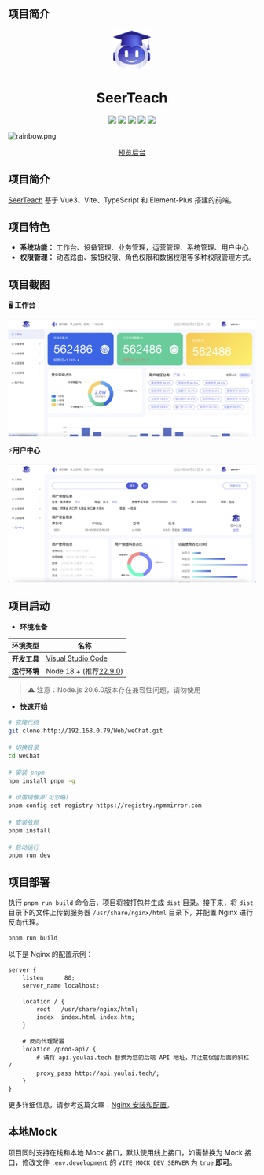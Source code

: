 ## 项目简介
<div align="center">
  <img alt="vue3-element-admin" width="80" height="80" src="./src/assets/logo@2x.png">
  <h1>SeerTeach</h1>

  <img src="https://img.shields.io/badge/Vue-3.5.13-brightgreen.svg"/>
  <img src="https://img.shields.io/badge/Vite-6.2.2-green.svg"/>
  <img src="https://img.shields.io/badge/Element Plus-2.9.9-blue.svg"/>
  <img src="https://img.shields.io/badge/license-MIT-green.svg"/>
  <a href="#" target="_blank">
      <img src="https://img.shields.io/badge/Author-SeerTeach-orange.svg"/>
  </a>

</div>

![](https://foruda.gitee.com/images/1708618984641188532/a7cca095_716974.png "rainbow.png")


<div align="center">
  <a target="_blank" href="#">预览后台</a> 
</div>


## 项目简介

[SeerTeach](http://192.168.0.79/Web/weChat.git) 基于 Vue3、Vite、TypeScript 和 Element-Plus 搭建的前端。 


## 项目特色

- **系统功能：** 工作台、设备管理、业务管理，运营管理、系统管理、用户中心
- **权限管理：** 动态路由、按钮权限、角色权限和数据权限等多种权限管理方式。



## 项目截图

🖥️ **工作台**

<img alt="vue3-element-admin" src="./src/assets/example/example1.png">

⚡**用户中心**

<img alt="vue3-element-admin" src="./src/assets/example/example2.png">



## 项目启动


- **环境准备**

| 环境类型       | 名称                     |
|----------------|-----------------------------|
| **开发工具**   | [Visual Studio Code](https://code.visualstudio.com/Download) |
| **运行环境**   | Node 18 + (推荐[22.9.0](https://npmmirror.com/mirrors/node/v22.9.0/))  |
> ⚠️ 注意：Node.js 20.6.0版本存在兼容性问题，请勿使用


- **快速开始**

```bash
# 克隆代码
git clone http://192.168.0.79/Web/weChat.git

# 切换目录
cd weChat

# 安装 pnpm
npm install pnpm -g

# 设置镜像源(可忽略)
pnpm config set registry https://registry.npmmirror.com

# 安装依赖
pnpm install

# 启动运行
pnpm run dev
```


## 项目部署

执行 `pnpm run build` 命令后，项目将被打包并生成 `dist` 目录。接下来，将 `dist` 目录下的文件上传到服务器 `/usr/share/nginx/html` 目录下，并配置 Nginx 进行反向代理。

```bash
pnpm run build
```

以下是 Nginx 的配置示例：

```nginx
server {
    listen      80;
    server_name localhost;

    location / {
        root   /usr/share/nginx/html;
        index  index.html index.htm;
    }

    # 反向代理配置
    location /prod-api/ {
        # 请将 api.youlai.tech 替换为您的后端 API 地址，并注意保留后面的斜杠 /
        proxy_pass http://api.youlai.tech/;
    }
}
```

更多详细信息，请参考这篇文章：[Nginx 安装和配置](https://blog.csdn.net/u013737132/article/details/145667694)。

## 本地Mock

项目同时支持在线和本地 Mock 接口，默认使用线上接口，如需替换为 Mock 接口，修改文件 `.env.development` 的 `VITE_MOCK_DEV_SERVER` 为  `true` **即可**。